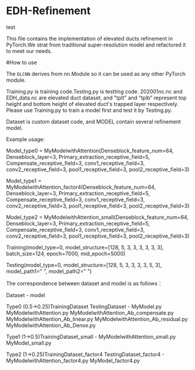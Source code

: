 # EDH-Refinement
test

This file contains the implementation of elevated ducts refinement in PyTorch.We strat from traditional super-resolution model and refactored it to meet our needs.

#How to use

The `DLCNN` derives from nn.Module so it can be used as any other PyTorch module.

Training.py is training code.Testing.py is testting code. 202001nc.nc and EDH_data.nc are elevated duct dataset, and "tplt" and “tplb” represent top height and bottom height of elevated duct's trapped layer respectively. Please use Training.py to train a model first and test it by Testing.py.

Dataset is custom dataset code, and MODEL contain several refinement model. 

Example usage:

Model_type0 = MyModelwithAttention(Denseblock_feature_num=64, 
Denseblock_layer=3, 
Primary_extraction_receptive_field=5, 
Compensate_receptive_field=3, 
conv1_receptive_field=3, 
conv2_receptive_field=3, 
pool1_receptive_field=3, 
pool2_receptive_field=3)

Model_type1 = MyModelwithAttention_factor4(Denseblock_feature_num=64, 
Denseblock_layer=3, 
Primary_extraction_receptive_field=5, 
Compensate_receptive_field=3, 
conv1_receptive_field=3, 
conv2_receptive_field=3, 
pool1_receptive_field=3, 
pool2_receptive_field=3)

Model_type2 = MyModelwithAttention_small(Denseblock_feature_num=64, 
Denseblock_layer=3, 
Primary_extraction_receptive_field=5, 
Compensate_receptive_field=3, 
conv1_receptive_field=3, 
conv2_receptive_field=3, 
pool1_receptive_field=3, 
pool2_receptive_field=3)

Training(model_type=0, model_structure=[128, 5, 3, 3, 3, 3, 3, 3], batch_size=124, epoch=7000, mid_epoch=5000)

Testing(model_type=0, model_structure=[128, 5, 3, 3, 3, 3, 5, 3], model_path1=" ", model_path2=" ")





The correspondence between dataset and model is as follows：

Dataset - model

Type0 (0.5->0.25)TrainingDataset TestingDataset - MyModel.py  MyModelwithAttention.py  MyModelwithAttention_Ab_compensate.py  MyModelwithAttention_Ab_linear.py MyModelwithAttention_Ab_residual.py  MyModelwithAttention_Ab_Dense.py

Type1 (1->0.5)TrainingDataset_small - MyModelwithAttention_small.py  MyModel_small.py

Type2 (1->0.25)TrainingDataset_factor4  TestingDataset_factor4 - MyModelwithAttention_factor4.py  MyModel_factor4.py
